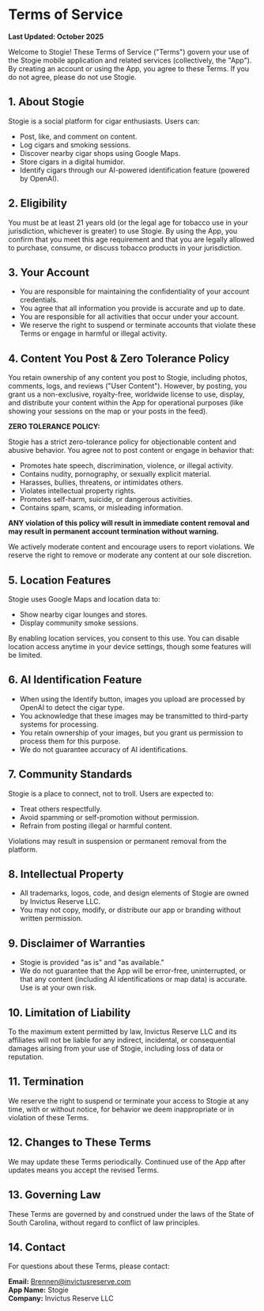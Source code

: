 # Terms of Service

**Last Updated: October 2025**

Welcome to Stogie! These Terms of Service ("Terms") govern your use of the Stogie mobile application and related services (collectively, the "App"). By creating an account or using the App, you agree to these Terms. If you do not agree, please do not use Stogie.

## 1. About Stogie

Stogie is a social platform for cigar enthusiasts. Users can:
- Post, like, and comment on content.
- Log cigars and smoking sessions.
- Discover nearby cigar shops using Google Maps.
- Store cigars in a digital humidor.
- Identify cigars through our AI-powered identification feature (powered by OpenAI).

## 2. Eligibility

You must be at least 21 years old (or the legal age for tobacco use in your jurisdiction, whichever is greater) to use Stogie. By using the App, you confirm that you meet this age requirement and that you are legally allowed to purchase, consume, or discuss tobacco products in your jurisdiction.

## 3. Your Account

- You are responsible for maintaining the confidentiality of your account credentials.
- You agree that all information you provide is accurate and up to date.
- You are responsible for all activities that occur under your account.
- We reserve the right to suspend or terminate accounts that violate these Terms or engage in harmful or illegal activity.

## 4. Content You Post & Zero Tolerance Policy

You retain ownership of any content you post to Stogie, including photos, comments, logs, and reviews ("User Content"). However, by posting, you grant us a non-exclusive, royalty-free, worldwide license to use, display, and distribute your content within the App for operational purposes (like showing your sessions on the map or your posts in the feed).

**ZERO TOLERANCE POLICY:**

Stogie has a strict zero-tolerance policy for objectionable content and abusive behavior. You agree not to post content or engage in behavior that:
- Promotes hate speech, discrimination, violence, or illegal activity.
- Contains nudity, pornography, or sexually explicit material.
- Harasses, bullies, threatens, or intimidates others.
- Violates intellectual property rights.
- Promotes self-harm, suicide, or dangerous activities.
- Contains spam, scams, or misleading information.

**ANY violation of this policy will result in immediate content removal and may result in permanent account termination without warning.**

We actively moderate content and encourage users to report violations. We reserve the right to remove or moderate any content at our sole discretion.

## 5. Location Features

Stogie uses Google Maps and location data to:
- Show nearby cigar lounges and stores.
- Display community smoke sessions.

By enabling location services, you consent to this use. You can disable location access anytime in your device settings, though some features will be limited.

## 6. AI Identification Feature

- When using the Identify button, images you upload are processed by OpenAI to detect the cigar type.
- You acknowledge that these images may be transmitted to third-party systems for processing.
- You retain ownership of your images, but you grant us permission to process them for this purpose.
- We do not guarantee accuracy of AI identifications.

## 7. Community Standards

Stogie is a place to connect, not to troll. Users are expected to:
- Treat others respectfully.
- Avoid spamming or self-promotion without permission.
- Refrain from posting illegal or harmful content.

Violations may result in suspension or permanent removal from the platform.

## 8. Intellectual Property

- All trademarks, logos, code, and design elements of Stogie are owned by Invictus Reserve LLC.
- You may not copy, modify, or distribute our app or branding without written permission.

## 9. Disclaimer of Warranties

- Stogie is provided "as is" and "as available."
- We do not guarantee that the App will be error-free, uninterrupted, or that any content (including AI identifications or map data) is accurate. Use is at your own risk.

## 10. Limitation of Liability

To the maximum extent permitted by law, Invictus Reserve LLC and its affiliates will not be liable for any indirect, incidental, or consequential damages arising from your use of Stogie, including loss of data or reputation.

## 11. Termination

We reserve the right to suspend or terminate your access to Stogie at any time, with or without notice, for behavior we deem inappropriate or in violation of these Terms.

## 12. Changes to These Terms

We may update these Terms periodically. Continued use of the App after updates means you accept the revised Terms.

## 13. Governing Law

These Terms are governed by and construed under the laws of the State of South Carolina, without regard to conflict of law principles.

## 14. Contact

For questions about these Terms, please contact:

**Email:** Brennen@invictusreserve.com  
**App Name:** Stogie  
**Company:** Invictus Reserve LLC

